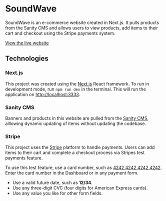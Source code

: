 # SoundWave 

SoundWave is an e-commerce website created in Next.js. It pulls products from the Sanity CMS and allows users to view products, add items to their cart and checkout using the Stripe payments system.

[View the live website](https://soundwave-darylste.vercel.app/)

## Technologies 

### Next.js

This project was created using the [Next.js](https://nextjs.org/docs/getting-started)  React framework. To run in development mode, run ```npm run dev``` in the terminal. This will run the application on [http://localhost:3333](http://localhost:3000/).

### Sanity CMS

Banners and products in this website are pulled from the [Sanity CMS](https://www.sanity.io/), alllowing dynamic updating of items without updating the codebase.

### Stripe

This project uses the [Stripe](https://stripe.com/gb) platform to handle payments. Users can add items to their cart and complete a checkout process via Stripes test payments feature. 

To use this test feature, use a card number, such as  [4242 4242 4242 4242](https://stripe.com/docs/testing?numbers-or-method-or-token=card-numbers#visa). Enter the card number in the Dashboard or in any payment form.

-   Use a valid future date, such as  **12/34**.
-   Use any three-digit CVC (four digits for American Express cards).
-   Use any value you like for other form fields.
